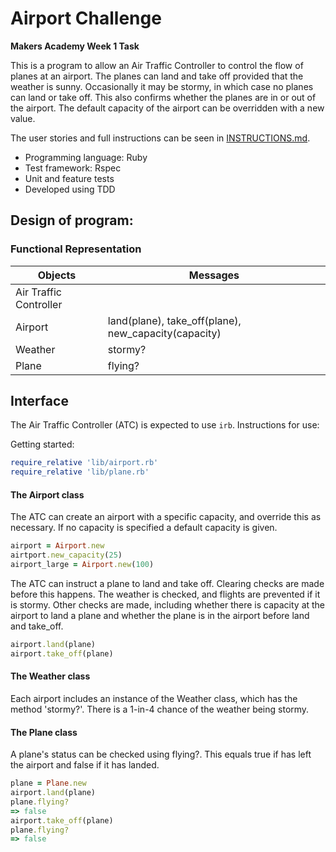 Airport Challenge
=================

**Makers Academy Week 1 Task**

This is a program to allow an Air Traffic Controller to control the flow of planes at an airport. The planes can land and take off provided that the weather is sunny. Occasionally it may be stormy, in which case no planes can land or take off. This also confirms whether the planes are in or out of the airport. The default capacity of the airport can be overridden with a new value.

The user stories and full instructions can be seen in [INSTRUCTIONS.md](INSTRUCTIONS.md).

* Programming language: Ruby
* Test framework: Rspec
* Unit and feature tests
* Developed using TDD

## Design of program:

### Functional Representation

Objects  | Messages
------------- | -------------
Air Traffic Controller  |
Airport | land(plane), take_off(plane), new_capacity(capacity)
Weather | stormy?
Plane  | flying?

## Interface
The Air Traffic Controller (ATC) is expected to use `irb`. Instructions for use:

Getting started:
```ruby
require_relative 'lib/airport.rb'
require_relative 'lib/plane.rb'
```

#### The Airport class
The ATC can create an airport with a specific capacity, and override this as necessary. If no capacity is specified a default capacity is given.
```ruby
airport = Airport.new
airtport.new_capacity(25)
airport_large = Airport.new(100)
```

The ATC can instruct a plane to land and take off. Clearing checks are made before this happens. The weather is checked, and flights are prevented if it is stormy. Other checks are made, including whether there is capacity at the airport to land a plane and whether the plane is in the airport before land and take_off.
```ruby
airport.land(plane)
airport.take_off(plane)
```

#### The Weather class
Each airport includes an instance of the Weather class, which has the method 'stormy?'. There is a 1-in-4 chance of the weather being stormy.

#### The Plane class
A plane's status can be checked using flying?. This equals true if has left the airport and false if it has landed.
```ruby
plane = Plane.new
airport.land(plane)
plane.flying?
=> false
airport.take_off(plane)
plane.flying?
=> false
```

